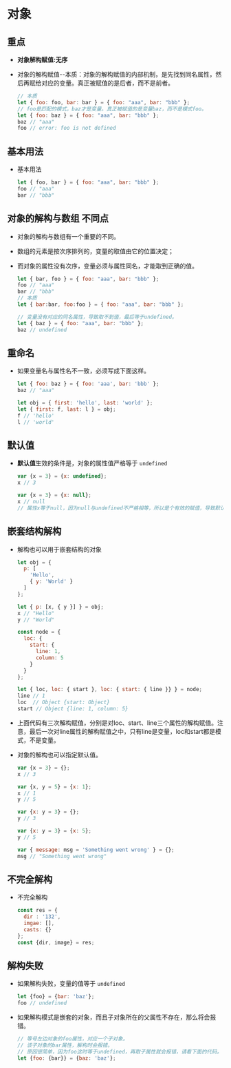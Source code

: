 # 对象

## 重点

*   **对象解构赋值:无序**

*   对象的解构赋值--本质：对象的解构赋值的内部机制，是先找到同名属性，然后再赋给对应的变量。真正被赋值的是后者，而不是前者。

    ```javascript
    // 本质
    let { foo: foo, bar: bar } = { foo: "aaa", bar: "bbb" };
    // foo是匹配的模式，baz才是变量。真正被赋值的是变量baz，而不是模式foo。
    let { foo: baz } = { foo: "aaa", bar: "bbb" };
    baz // "aaa"
    foo // error: foo is not defined
    ```

## 基本用法

*   基本用法

    ```javascript
    let { foo, bar } = { foo: "aaa", bar: "bbb" };
    foo // "aaa"
    bar // "bbb"
    ```

## 对象的解构与数组 不同点

*   对象的解构与数组有一个重要的不同。

*   数组的元素是按次序排列的，变量的取值由它的位置决定；

*   而对象的属性没有次序，变量必须与属性同名，才能取到正确的值。

    ```javascript
    let { bar, foo } = { foo: "aaa", bar: "bbb" };
    foo // "aaa"
    bar // "bbb"
    // 本质
    let { bar:bar, foo:foo } = { foo: "aaa", bar: "bbb" };

    // 变量没有对应的同名属性，导致取不到值，最后等于undefined。
    let { baz } = { foo: "aaa", bar: "bbb" };
    baz // undefined
    ```

## 重命名

*   如果变量名与属性名不一致，必须写成下面这样。

    ```javascript
    let { foo: baz } = { foo: 'aaa', bar: 'bbb' };
    baz // "aaa"

    let obj = { first: 'hello', last: 'world' };
    let { first: f, last: l } = obj;
    f // 'hello'
    l // 'world'
    ```

## 默认值

*   **默认值**生效的条件是，对象的属性值严格等于 `undefined`

    ```javascript
    var {x = 3} = {x: undefined};
    x // 3

    var {x = 3} = {x: null};
    x // null
    // 属性x等于null，因为null与undefined不严格相等，所以是个有效的赋值，导致默认值3不会生效。
    ```

## 嵌套结构解构

*   解构也可以用于嵌套结构的对象

    ```javascript
    let obj = {
      p: [
        'Hello',
        { y: 'World' }
      ]
    };

    let { p: [x, { y }] } = obj;
    x // "Hello"
    y // "World"
    ```

    ```javascript
    const node = {
      loc: {
        start: {
          line: 1,
          column: 5
        }
      }
    };

    let { loc, loc: { start }, loc: { start: { line }} } = node;
    line // 1
    loc  // Object {start: Object}
    start // Object {line: 1, column: 5}
    ```

*   上面代码有三次解构赋值，分别是对loc、start、line三个属性的解构赋值。注意，最后一次对line属性的解构赋值之中，只有line是变量，loc和start都是模式，不是变量。

*   对象的解构也可以指定默认值。

    ```javascript
    var {x = 3} = {};
    x // 3

    var {x, y = 5} = {x: 1};
    x // 1
    y // 5

    var {x: y = 3} = {};
    y // 3

    var {x: y = 3} = {x: 5};
    y // 5

    var { message: msg = 'Something went wrong' } = {};
    msg // "Something went wrong"
    ```

## 不完全解构

*   不完全解构

    ```javascript
    const res = {
      dir : '132',
      imgae: [],
      casts: {}
    };
    const {dir, image} = res;
    ```

## 解构失败

*   如果解构失败，变量的值等于 `undefined`

    ```javascript
    let {foo} = {bar: 'baz'};
    foo // undefined
    ```

*   如果解构模式是嵌套的对象，而且子对象所在的父属性不存在，那么将会报错。

    ```javascript
    // 等号左边对象的foo属性，对应一个子对象。
    // 该子对象的bar属性，解构时会报错。
    // 原因很简单，因为foo这时等于undefined，再取子属性就会报错，请看下面的代码。
    let {foo: {bar}} = {baz: 'baz'};
    ```
